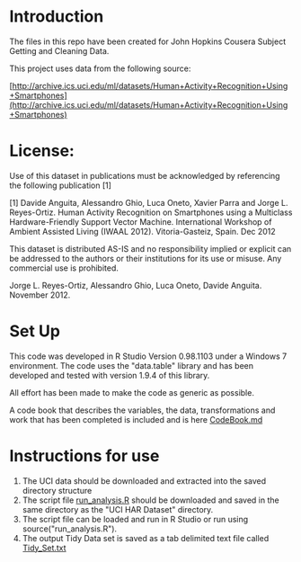 # Introduction
The files in this repo have been created for John Hopkins Cousera Subject
Getting and Cleaning Data.

This project uses data from the following source:

[http://archive.ics.uci.edu/ml/datasets/Human+Activity+Recognition+Using+Smartphones](http://archive.ics.uci.edu/ml/datasets/Human+Activity+Recognition+Using+Smartphones)

# License:

Use of this dataset in publications must be acknowledged by referencing the following publication [1] 

[1] Davide Anguita, Alessandro Ghio, Luca Oneto, Xavier Parra and Jorge L. Reyes-Ortiz. Human Activity Recognition on Smartphones using a Multiclass Hardware-Friendly Support Vector Machine. International Workshop of Ambient Assisted Living (IWAAL 2012). Vitoria-Gasteiz, Spain. Dec 2012

This dataset is distributed AS-IS and no responsibility implied or explicit can be addressed to the authors or their institutions for its use or misuse. Any commercial use is prohibited.

Jorge L. Reyes-Ortiz, Alessandro Ghio, Luca Oneto, Davide Anguita. November 2012.

# Set Up
This code was developed in R Studio Version 0.98.1103 under a Windows 7 environment.
The code uses the "data.table" library and has been developed and tested with version 1.9.4 of this library.

All effort has been made to make the code as generic as possible.

A code book that describes the variables, the data, transformations and work that has been completed is included and is here [CodeBook.md](CodeBook.md) 

# Instructions for use
1. The UCI data should be downloaded and extracted into the saved directory structure
2. The script file [run_analysis.R](run_analysis.R) should be downloaded and saved in the same directory as the "UCI HAR Dataset" directory.
3. The script file can be loaded and run in R Studio or run using source("run_analysis.R").
4. The output Tidy Data set is saved as a tab delimited text file called [Tidy_Set.txt](Tidy_Set.txt)
